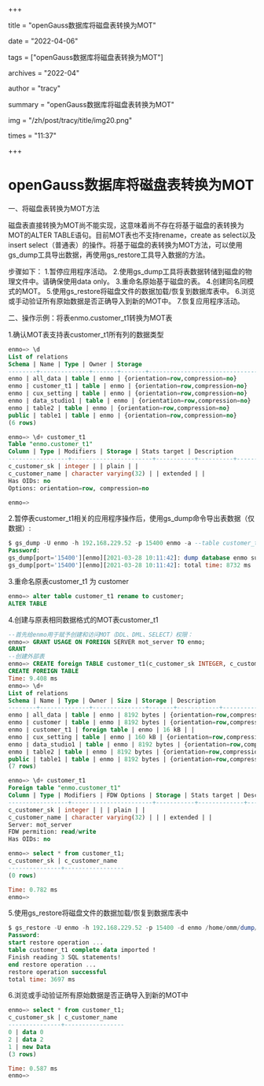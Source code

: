 +++

title = "openGauss数据库将磁盘表转换为MOT" 

date = "2022-04-06" 

tags = ["openGauss数据库将磁盘表转换为MOT"] 

archives = "2022-04"

author = "tracy" 

summary = "openGauss数据库将磁盘表转换为MOT"

img = "/zh/post/tracy/title/img20.png" 

times = "11:37"

+++

# openGauss数据库将磁盘表转换为MOT

一、将磁盘表转换为MOT方法

磁盘表直接转换为MOT尚不能实现，这意味着尚不存在将基于磁盘的表转换为MOT的ALTER TABLE语句。目前MOT表也不支持rename，create as select以及insert select（普通表）的操作。将基于磁盘的表转换为MOT方法，可以使用gs_dump工具导出数据，再使用gs_restore工具导入数据的方法。

步骤如下：
1.暂停应用程序活动。
2.使用gs_dump工具将表数据转储到磁盘的物理文件中。请确保使用data only。
3.重命名原始基于磁盘的表。
4.创建同名同模式的MOT。
5.使用gs_restore将磁盘文件的数据加载/恢复到数据库表中。
6.浏览或手动验证所有原始数据是否正确导入到新的MOT中。
7.恢复应用程序活动。

二、操作示例：将表enmo.customer_t1转换为MOT表

1.确认MOT表支持表customer_t1所有列的数据类型

```sql
enmo=> \d
List of relations
Schema | Name | Type | Owner | Storage
--------+--------------+-------+-------+----------------------------------
enmo | all_data | table | enmo | {orientation=row,compression=no}
enmo | customer_t1 | table | enmo | {orientation=row,compression=no}
enmo | cux_setting | table | enmo | {orientation=row,compression=no}
enmo | data_studio1 | table | enmo | {orientation=row,compression=no}
enmo | table2 | table | enmo | {orientation=row,compression=no}
public | table1 | table | enmo | {orientation=row,compression=no}
(6 rows)

enmo=> \d+ customer_t1
Table "enmo.customer_t1"
Column | Type | Modifiers | Storage | Stats target | Description
-----------------+-----------------------+-----------+----------+--------------+-------------
c_customer_sk | integer | | plain | |
c_customer_name | character varying(32) | | extended | |
Has OIDs: no
Options: orientation=row, compression=no

enmo=>
```

2.暂停表customer_t1相关的应用程序操作后，使用gs_dump命令导出表数据（仅数据）:

```sql
$ gs_dump -U enmo -h 192.168.229.52 -p 15400 enmo -a --table customer_t1 -F c -f /home/omm/dump/customer_t1_data_only.bak
Password:
gs_dump[port='15400'][enmo][2021-03-28 10:11:42]: dump database enmo successfully
gs_dump[port='15400'][enmo][2021-03-28 10:11:42]: total time: 8732 ms
```

3.重命名原表customer_t1 为 customer

```sql
enmo=> alter table customer_t1 rename to customer;
ALTER TABLE
```

4.创建与原表相同数据格式的MOT表customer_t1

```sql
--首先给enmo用于赋予创建和访问MOT（DDL、DML、SELECT）权限：
enmo=> GRANT USAGE ON FOREIGN SERVER mot_server TO enmo;
GRANT
--创建外部表
enmo=> CREATE foreign TABLE customer_t1(c_customer_sk INTEGER, c_customer_name VARCHAR(32));
CREATE FOREIGN TABLE
Time: 9.408 ms
enmo=> \d+
List of relations
Schema | Name | Type | Owner | Size | Storage | Description
--------+--------------+---------------+-------+------------+----------------------------------+-------------
enmo | all_data | table | enmo | 8192 bytes | {orientation=row,compression=no} |
enmo | customer | table | enmo | 8192 bytes | {orientation=row,compression=no} |
enmo | customer_t1 | foreign table | enmo | 16 kB | |
enmo | cux_setting | table | enmo | 160 kB | {orientation=row,compression=no} |
enmo | data_studio1 | table | enmo | 8192 bytes | {orientation=row,compression=no} |
enmo | table2 | table | enmo | 8192 bytes | {orientation=row,compression=no} |
public | table1 | table | enmo | 8192 bytes | {orientation=row,compression=no} |
(7 rows)

enmo=> \d+ customer_t1
Foreign table "enmo.customer_t1"
Column | Type | Modifiers | FDW Options | Storage | Stats target | Description
-----------------+-----------------------+-----------+-------------+----------+--------------+-------------
c_customer_sk | integer | | | plain | |
c_customer_name | character varying(32) | | | extended | |
Server: mot_server
FDW permition: read/write
Has OIDs: no

enmo=> select * from customer_t1;
c_customer_sk | c_customer_name
---------------+-----------------
(0 rows)

Time: 0.782 ms
enmo=>
```

5.使用gs_restore将磁盘文件的数据加载/恢复到数据库表中

```sql
$ gs_restore -U enmo -h 192.168.229.52 -p 15400 -d enmo /home/omm/dump/customer_t1_data_only.bak
Password:
start restore operation ...
table customer_t1 complete data imported !
Finish reading 3 SQL statements!
end restore operation ...
restore operation successful
total time: 3697 ms
```

6.浏览或手动验证所有原始数据是否正确导入到新的MOT中

```sql
enmo=> select * from customer_t1;
c_customer_sk | c_customer_name
---------------+-----------------
0 | data 0
2 | data 2
1 | new Data
(3 rows)

Time: 0.587 ms
enmo=>
```

